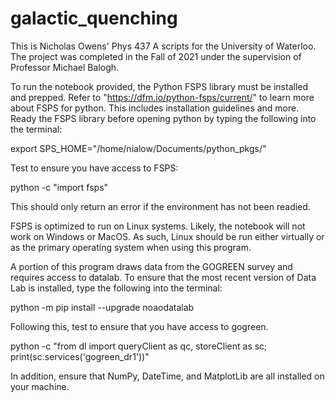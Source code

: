 # galactic_quenching

This is Nicholas Owens' Phys 437 A scripts for the University of Waterloo.
The project was completed in the Fall of 2021 under the supervision of Professor Michael Balogh.

To run the notebook provided, the Python FSPS library must be installed and prepped. Refer to "https://dfm.io/python-fsps/current/" to learn more about FSPS for python. This includes installation guidelines and more.
Ready the FSPS library before opening python by typing the following into the terminal:

export SPS_HOME="/home/nialow/Documents/python_pkgs/"

Test to ensure you have access to FSPS:

python -c "import fsps"

This should only return an error if the environment has not been readied. 

FSPS is optimized to run on Linux systems. Likely, the notebook will not work on Windows or MacOS. As such, Linux should be run either virtually or as the primary operating system when using this program.

A portion of this program draws data from the GOGREEN survey and requires access to datalab. To ensure that the most recent version of Data Lab is installed, type the following  into the terminal:

python -m pip install --upgrade noaodatalab

Following this, test to ensure that you have access to gogreen.

python -c "from dl import queryClient as qc, storeClient as sc; print(sc.services('gogreen_dr1'))"

In addition, ensure that NumPy, DateTime, and MatplotLib are all installed on your machine.
